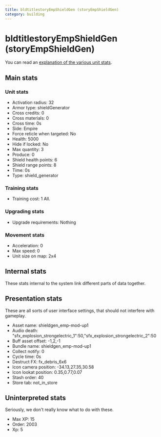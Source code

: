```yaml
---
title: bldtitlestoryEmpShieldGen (storyEmpShieldGen)
category: building
---
```


# bldtitlestoryEmpShieldGen (storyEmpShieldGen)

You can read an [explanation  of the various unit stats](unitexplained.md).

## Main stats

### Unit stats

  * Activation radius: 32
  * Armor type: shieldGenerator
  * Cross credits: 0
  * Cross materials: 0
  * Cross time: 0s
  * Side: Empire
  * Force reticle when targeted: No
  * Health: 5000
  * Hide if locked: No
  * Max quantity: 3
  * Produce: 0
  * Shield health points: 6
  * Shield range points: 8
  * Time: 0s
  * Type: shield_generator

### Training stats

  * Training cost: 1 All.

### Upgrading stats

  * Upgrade requirements: Nothing

### Movement stats

  * Acceleration: 0
  * Max speed: 0
  * Unit size on map: 2x4

## Internal stats

These stats internal to the system link different parts of data together.


## Presentation stats

These are all sorts of user interface settings, that should not interfere with gameplay.

  * Asset name: shieldgen_emp-mod-up1
  * Audio death: "sfx_explosion_strongelectric_1":50,"sfx_explosion_strongelectric_2":50
  * Buff asset offset: -1,2,-1
  * Bundle name: shieldgen_emp-mod-up1
  * Collect notify: 0
  * Cycle time: 0s
  * Destruct FX: fx_debris_6x6
  * Icon camera position: -34.13,27.35,30.58
  * Icon lookat position: 0.35,0.77,0.07
  * Stash order: 40
  * Store tab: not_in_store

## Uninterpreted stats

Seriously, we don't really know what to do with these.

  * Max XP: 15
  * Order: 2003
  * Xp: 5

